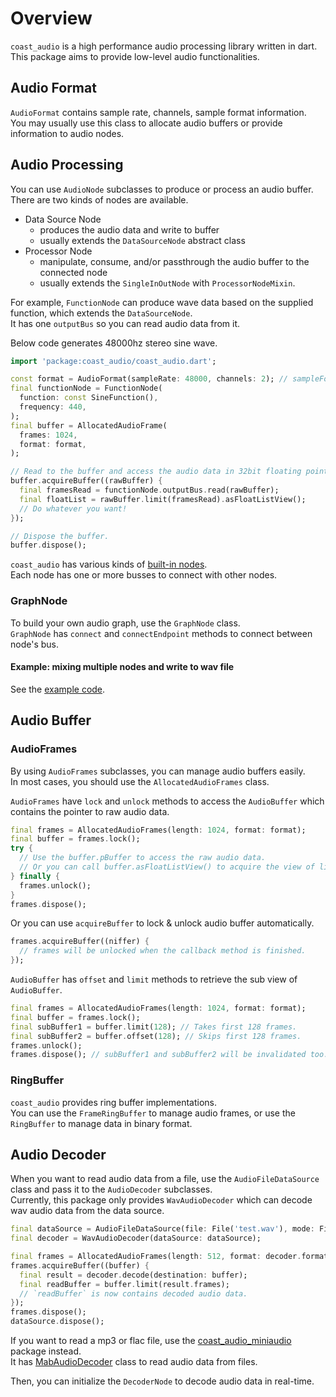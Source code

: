 # Overview

`coast_audio` is a high performance audio processing library written in dart.\
This package aims to provide low-level audio functionalities.

## Audio Format

`AudioFormat` contains sample rate, channels, sample format information.\
You may usually use this class to allocate audio buffers or provide information to audio nodes.

## Audio Processing

You can use `AudioNode` subclasses to produce or process an audio buffer.\
There are two kinds of nodes are available.

- Data Source Node
    - produces the audio data and write to buffer
    - usually extends the `DataSourceNode` abstract class
- Processor Node
    - manipulate, consume, and/or passthrough the audio buffer to the connected node
    - usually extends the `SingleInOutNode` with `ProcessorNodeMixin`.

For example, `FunctionNode` can produce wave data based on the supplied function, which extends the `DataSourceNode`.\
It has one `outputBus` so you can read audio data from it.

Below code generates 48000hz stereo sine wave.
```dart
import 'package:coast_audio/coast_audio.dart';

const format = AudioFormat(sampleRate: 48000, channels: 2); // sampleFormat is float32 by default.
final functionNode = FunctionNode(
  function: const SineFunction(),
  frequency: 440,
);
final buffer = AllocatedAudioFrame(
  frames: 1024,
  format: format,
);

// Read to the buffer and access the audio data in 32bit floating point format.
buffer.acquireBuffer((rawBuffer) {
  final framesRead = functionNode.outputBus.read(rawBuffer);
  final floatList = rawBuffer.limit(framesRead).asFloatListView();
  // Do whatever you want!
});

// Dispose the buffer.
buffer.dispose();
```

`coast_audio` has various kinds of [built-in nodes](https://github.com/SKKbySSK/coast_audio/tree/main/packages/coast_audio/lib/src/node).\
Each node has one or more busses to connect with other nodes.

### GraphNode

To build your own audio graph, use the `GraphNode` class.\
`GraphNode` has `connect` and `connectEndpoint` methods to connect between node's bus.

#### Example: mixing multiple nodes and write to wav file

See the [example code](https://github.com/SKKbySSK/coast_audio/blob/main/examples/audio_graph_demo/bin/audio_graph_demo.dart).

## Audio Buffer

### AudioFrames

By using `AudioFrames` subclasses, you can manage audio buffers easily.\
In most cases, you should use the `AllocatedAudioFrames` class.

`AudioFrames` have `lock` and `unlock` methods to access the `AudioBuffer` which contains the pointer to raw audio data.
```dart
final frames = AllocatedAudioFrames(length: 1024, format: format);
final buffer = frames.lock();
try {
  // Use the buffer.pBuffer to access the raw audio data.
  // Or you can call buffer.asFloatListView() to acquire the view of list data.
} finally {
  frames.unlock();
}
frames.dispose();
```

Or you can use `acquireBuffer` to lock & unlock audio buffer automatically.
```dart
frames.acquireBuffer((niffer) {
  // frames will be unlocked when the callback method is finished.
});
```

`AudioBuffer` has `offset` and `limit` methods to retrieve the sub view of `AudioBuffer`.
```dart
final frames = AllocatedAudioFrames(length: 1024, format: format);
final buffer = frames.lock();
final subBuffer1 = buffer.limit(128); // Takes first 128 frames.
final subBuffer2 = buffer.offset(128); // Skips first 128 frames.
frames.unlock();
frames.dispose(); // subBuffer1 and subBuffer2 will be invalidated too.
```

### RingBuffer

`coast_audio` provides ring buffer implementations.\
You can use the `FrameRingBuffer` to manage audio frames, or use the `RingBuffer` to manage data in binary format.

## Audio Decoder

When you want to read audio data from a file, use the `AudioFileDataSource` class and pass it to the `AudioDecoder` subclasses.\
Currently, this package only provides `WavAudioDecoder` which can decode wav audio data from the data source.

```dart
final dataSource = AudioFileDataSource(file: File('test.wav'), mode: FileMode.read);
final decoder = WavAudioDecoder(dataSource: dataSource);

final frames = AllocatedAudioFrames(length: 512, format: decoder.format);
frames.acquireBuffer((buffer) {
  final result = decoder.decode(destination: buffer);
  final readBuffer = buffer.limit(result.frames);
  // `readBuffer` is now contains decoded audio data.
});
frames.dispose();
dataSource.dispose();
```

If you want to read a mp3 or flac file, use the [coast_audio_miniaudio](https://github.com/SKKbySSK/coast_audio/tree/main/packages/coast_audio_miniaudio) package instead.\
It has [MabAudioDecoder](https://github.com/SKKbySSK/coast_audio/blob/main/packages/coast_audio_miniaudio/lib/src/ma_bridge/mab_audio_decoder.dart) class to read audio data from files.

Then, you can initialize the `DecoderNode` to decode audio data in real-time.
